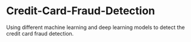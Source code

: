# Credit-Card-Fraud-Detection
Using different machine learning and deep learning models to detect the credit card fraud detection.
